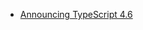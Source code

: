 - [Announcing TypeScript 4.6](https://devblogs.microsoft.com/typescript/announcing-typescript-4-6/)

